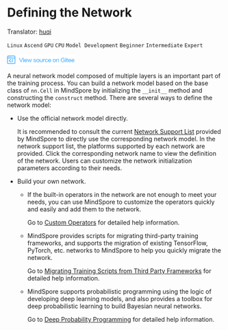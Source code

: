 # Defining the Network

Translator: [huqi](https://gitee.com/hu-qi)

`Linux` `Ascend` `GPU` `CPU` `Model Development` `Beginner` `Intermediate` `Expert`

<a href="https://gitee.com/mindspore/docs/blob/master/tutorials/training/source_en/use/defining_the_network.md" target="_blank"><img src="../_static/logo_source.png"></a>

A neural network model composed of multiple layers is an important part of the training process. You can build a network model based on the base class of `nn.Cell` in MindSpore by initializing the `__init__` method and constructing the `construct` method. There are several ways to define the network model:

- Use the official network model directly.

  It is recommended to consult the current [Network Support List](https://www.mindspore.cn/doc/note/en/master/network_list_ms.html) provided by MindSpore to directly use the corresponding network model. In the network support list, the platforms supported by each network are provided. Click the corresponding network name to view the definition of the network. Users can customize the network initialization parameters according to their needs.

- Build your own network.

    - If the built-in operators in the network are not enough to meet your needs, you can use MindSpore to customize the operators quickly and easily and add them to the network.

      Go to [Custom Operators](https://www.mindspore.cn/tutorial/training/en/master/advanced_use/custom_operator.html) for detailed help information.

    - MindSpore provides scripts for migrating third-party training frameworks, and supports the migration of existing TensorFlow, PyTorch, etc. networks to MindSpore to help you quickly migrate the network.

      Go to [Migrating Training Scripts from Third Party Frameworks](https://www.mindspore.cn/tutorial/training/en/master/advanced_use/migrate_script.html) for detailed help information.

    - MindSpore supports probabilistic programming using the logic of developing deep learning models, and also provides a toolbox for deep probabilistic learning to build Bayesian neural networks.

      Go to [Deep Probability Programming](https://www.mindspore.cn/tutorial/training/en/master/advanced_use/apply_deep_probability_programming.html) for detailed help information.
